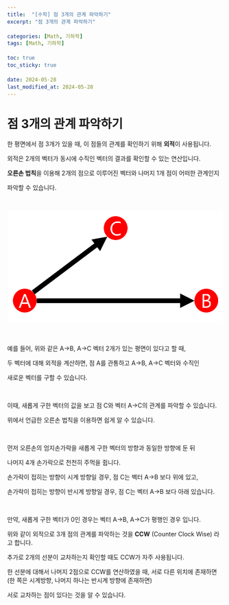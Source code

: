 ```yaml
---
title:  "[수학] 점 3개의 관계 파악하기"
excerpt: "점 3개의 관계 파악하기"

categories: [Math, 기하학]
tags: [Math, 기하학]

toc: true
toc_sticky: true
 
date: 2024-05-28
last_modified_at: 2024-05-28
---
```


# 점 3개의 관계 파악하기

한 평면에서 점 3개가 있을 때, 이 점들의 관계를 확인하기 위해 **외적**이 사용됩니다.
  
외적은 2개의 벡터가 동시에 수직인 벡터의 결과를 확인할 수 있는 연산입니다.
  
**오른손 법칙**을 이용해 2개의 점으로 이루어진 벡터와 나머지 1개 점이 어떠한 관계인지
  
파악할 수 있습니다.

<br/>

![Vectors](/assets/img/CCW_Vector.png)

<br/>

예를 들어, 위와 같은 A→B, A→C 벡터 2개가 있는 평면이 있다고 할 때,  

두 벡터에 대해 외적을 계산하면, 점 A를 관통하고 A→B, A→C 벡터와 수직인  

새로운 벡터를 구할 수 있습니다.  

<br/>

이때, 새롭게 구한 벡터의 값을 보고 점 C와 벡터 A→C의 관계를 파악할 수 있습니다.  

위에서 언급한 오른손 법칙을 이용하면 쉽게 알 수 있습니다.  

<br/>

먼저  오른손의 엄지손가락을 새롭게 구한 벡터의 방향과 동일한 방향에 둔 뒤  

나머지 4개 손가락으로 천천히 주먹을 쥡니다.  

손가락이 접히는 방향이 시계 방향일 경우, 점 C는 벡터 A→B 보다 위에 있고,  

손가락이 접히는 방향이 반시계 방향일 경우, 점 C는 벡터 A→B 보다 아래 있습니다.  

<br/>

만약, 새롭게 구한 벡터가 0인 경우는 벡터 A→B, A→C가 평행인 경우 입니다.  

위와 같이 외적으로 3개 점의 관계를 파악하는 것을 **CCW** (Counter Clock Wise) 라고 합니다.  

추가로 2개의 선분이 교차하는지 확인할 때도 CCW가 자주 사용됩니다.  

한 선분에 대해서 나머지 2점으로 CCW를 연산하였을 때, 서로 다른 위치에 존재하면  
(한 쪽은 시계방향, 나머지 하나는 반시계 방향에 존재하면)  

서로 교차하는 점이 있다는 것을 알 수 있습니다.  

<br/>
